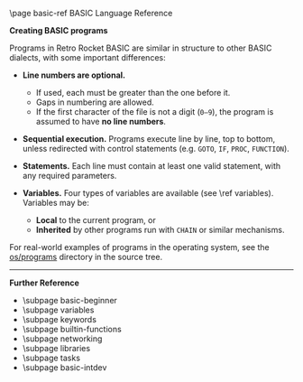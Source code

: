 \page basic-ref BASIC Language Reference

**Creating BASIC programs**

Programs in Retro Rocket BASIC are similar in structure to other BASIC dialects, with some important differences:

* **Line numbers are optional.**

  * If used, each must be greater than the one before it.
  * Gaps in numbering are allowed.
  * If the first character of the file is not a digit (`0–9`), the program is assumed to have **no line numbers**.

* **Sequential execution.**
  Programs execute line by line, top to bottom, unless redirected with control statements (e.g. `GOTO`, `IF`, `PROC`, `FUNCTION`).

* **Statements.**
  Each line must contain at least one valid statement, with any required parameters.

* **Variables.**
  Four types of variables are available (see \ref variables). Variables may be:

  * **Local** to the current program, or
  * **Inherited** by other programs run with `CHAIN` or similar mechanisms.

For real-world examples of programs in the operating system, see the [os/programs](https://github.com/brainboxdotcc/retro-rocket/tree/master/os/programs) directory in the source tree.

---

**Further Reference**

* \subpage basic-beginner
* \subpage variables
* \subpage keywords
* \subpage builtin-functions
* \subpage networking
* \subpage libraries
* \subpage tasks
* \subpage basic-intdev
